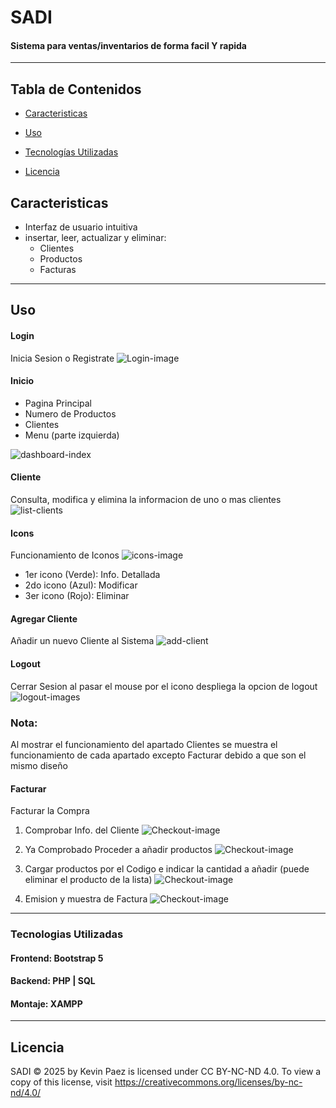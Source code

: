 # SADI
#### Sistema para ventas/inventarios de forma facil Y rapida
---
## Tabla de Contenidos
- [Caracteristicas](#caracteristicas)

- [Uso](#uso)

- [Tecnologías Utilizadas](#tecnologias-utilizadas)

- [Licencia](#licencia)

## Caracteristicas
- Interfaz de usuario intuitiva
- insertar, leer, actualizar y eliminar:
    - Clientes
    - Productos
    - Facturas

---

## Uso
#### Login
Inicia Sesion o Registrate
![Login-image](./public/assets/Readme.md/Login.PNG)

#### Inicio
- Pagina Principal
- Numero de Productos
- Clientes
- Menu (parte izquierda)

![dashboard-index](./public/assets/Readme.md/Dashboard-index.PNG)

#### Cliente
Consulta, modifica y elimina la informacion de uno o mas clientes
![list-clients](./public/assets/Readme.md/search-list-clients.PNG)

#### Icons
Funcionamiento de Iconos
![icons-image](./public/assets/Readme.md/actions-icons.PNG)
- 1er icono (Verde): Info. Detallada
- 2do icono (Azul): Modificar
- 3er icono (Rojo): Eliminar

#### Agregar Cliente
Añadir un nuevo Cliente al Sistema
![add-client](./public/assets/Readme.md/new-client.PNG)

#### Logout
Cerrar Sesion al pasar el mouse por el icono despliega la opcion de logout
![logout-image](./public/assets/Readme.md/logout.PNG)s


### Nota:
Al mostrar el funcionamiento del apartado Clientes se muestra el funcionamiento de cada apartado excepto Facturar debido a que son el mismo diseño

#### Facturar
Facturar la Compra

1. Comprobar Info. del Cliente
![Checkout-image](./public/assets/Readme.md/dni-client.PNG)

2. Ya Comprobado Proceder a añadir productos
![Checkout-image](./public/assets/Readme.md/dni-client-comprobed.PNG)

3. Cargar productos por el Codigo e indicar la cantidad a añadir (puede eliminar el producto de la lista)
![Checkout-image](./public/assets/Readme.md/checkout-process.PNG)

4. Emision y muestra de Factura
![Checkout-image](./public/assets/Readme.md/view-checkout.PNG)



---

### Tecnologias Utilizadas

#### Frontend: Bootstrap 5
#### Backend: PHP | SQL
#### Montaje: XAMPP

---

## Licencia
SADI © 2025 by Kevin Paez is licensed under CC BY-NC-ND 4.0. To view a copy of this license, visit https://creativecommons.org/licenses/by-nc-nd/4.0/
